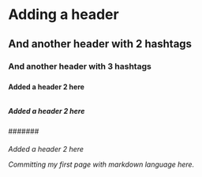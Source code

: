 # <H1> Adding a header 
## <h2> And another header with 2 hashtags
### <h3> And another header with 3 hashtags
##### <h4> Added a header 2 here
###### <h5> Added a header 2 here
####### <h6> Added a header 2 here

Committing my first page with markdown language here.   
